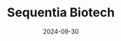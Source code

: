 ---  
layout: startup_page  
title: "Sequentia Biotech"  
id: "sequentiabiotech.com"  
permalink: "/sequentiabiotechsequentiabiotech.com09302024/"  
website: "https://www.sequentiabiotech.com"  
funding_round: "Series A"  
funding_amount: "€10M"  
investors: "Seventure Partners, EIC Fund"  
about: "Sequentia Biotech is a deeptech bioinformatics company focused on analyzing and applying omics data. Its flagship platform, MICK, provides state-of-the-art data analysis and interpretation for microbiome data, offering actionable insights for various applications in biomedicine, agritech, and the food industry. This helps drive innovation in more precise diagnostic tools."  
markets: "Bioinformatics, Omics, Biotechnology, Agritech, Food Industry"  
hq: "Barcelona, Catalonia, Spain"  
founded_year: "2013"  
linkedin: "https://www.linkedin.com/company/sequentiabiotech"  
twitter: "https://twitter.com/SequentiaBio"  
instagram: ""  
facebook: ""  
crunchbase: "https://www.crunchbase.com/organization/sequentia-biotech"  
pitchbook: "https://pitchbook.com/profiles/company/481608-91"  

date_display: "30-Sep-2024"  
date: "2024-09-30"

# SEO Optimization  
meta_title: "Sequentia Biotech - Series A Funding (€10M)"  
meta_description: "Sequentia Biotech, Sequentia Biotech is a deeptech bioinformatics company focused on analyzing and applying omics data. Its flagship platform, MICK, provides state-of-th..."  
meta_keywords: "Sequentia Biotech, Bioinformatics, Omics, Biotechnology, Agritech, Food Industry, Series A funding"  
canonical_url: "https://startup.projectstartups.com/sequentiabiotechsequentiabiotech.com09302024/"  
---